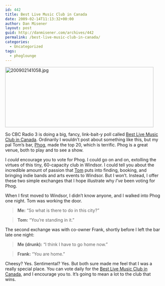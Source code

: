 ```yaml
---
id: 442
title: Best Live Music Club in Canada
date: 2009-02-14T11:13:32+00:00
author: Dan Misener
layout: post
guid: http://danmisener.com/archives/442
permalink: /best-live-music-club-in-canada/
categories:
  - Uncategorized
tags:
  - phoglounge
---
```

<img src="http://misener.org/wp-content/uploads/2009/02/200902141058.jpg" width="480" height="195" alt="200902141058.jpg" />

So CBC Radio 3 is doing a big, fancy, link-bait-y poll called [Best Live Music Club in Canada](http://radio3.cbc.ca/polls/?pollId=32). Ordinarily I wouldn&#8217;t post about something like this, but my pal Tom&#8217;s bar, [Phog](http://www.thephogblog.blogspot.com/), made the top 20, which is terrific. Phog is a great venue, both to play and to see a show.

I _could_ encourage you to vote for Phog. I could go on and on, extolling the virtues of this tiny, 60-capacity club in Windsor. I could tell you about the incredible amount of passion that [Tom](http://tomlucier.com/) puts into finding, booking, and bringing indie bands and arts events to Windsor. But I won&#8217;t. Instead, I offer these two simple exchanges that I hope illustrate why _I&#8217;ve_ been voting for Phog.

When I first moved to Windsor, I didn&#8217;t know anyone, and I walked into Phog one night. Tom was working the door.

> **Me:** &#8220;So what is there to do in this city?&#8221;
    
> **Tom:** &#8220;You&#8217;re standing in it.&#8221;

The second exchange was with co-owner Frank, shortly before I left the bar late one night:

> **Me (drunk):** &#8220;I think I have to go home now.&#8221;
    
> **Frank:** &#8220;You are home.&#8221;

Cheesy? Yes. Sentimental? Yes. But both sure made me feel that I was a really special place. You can vote daily for the [Best Live Music Club in Canada](http://radio3.cbc.ca/polls/?pollId=32), and I encourage you to. It&#8217;s going to mean a lot to the club that wins.